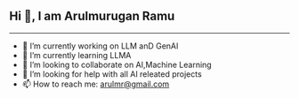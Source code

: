## Hi 👋, I am Arulmurugan Ramu 
----------------------------------------------------------------------------------------------------

- 🔭 I’m currently working on LLM anD GenAI
- 🌱 I’m currently learning LLMA
- 👯 I’m looking to collaborate on AI,Machine Learning
- 🤔 I’m looking for help with  all AI releated projects
- 📫 How to reach me: arulmr@gmail.com


